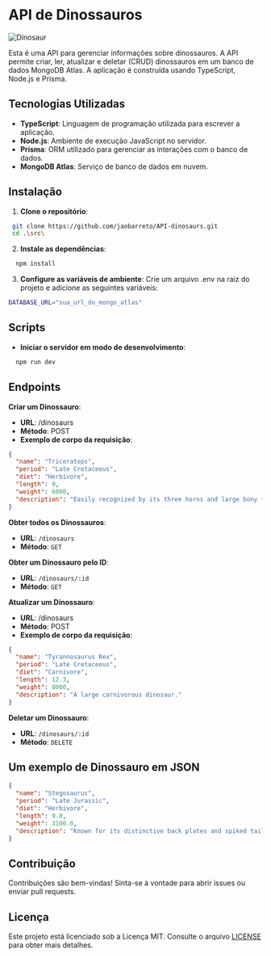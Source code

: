 # API de Dinossauros

![Dinosaur](assets/dinosaur.avif)

Esta é uma API para gerenciar informações sobre dinossauros. A API permite criar, ler, atualizar e deletar (CRUD) dinossauros em um banco de dados MongoDB Atlas. A aplicação é construída usando TypeScript, Node.js e Prisma.

## Tecnologias Utilizadas

- **TypeScript**: Linguagem de programação utilizada para escrever a aplicação.
- **Node.js**: Ambiente de execução JavaScript no servidor.
- **Prisma**: ORM utilizado para gerenciar as interações com o banco de dados.
- **MongoDB Atlas**: Serviço de banco de dados em nuvem.

## Instalação

1. **Clone o repositório**:

```sh
 git clone https://github.com/jaobarreto/API-dinosaurs.git
 cd .\src\
```

2. **Instale as dependências**:

```sh
  npm install
```

3. **Configure as variáveis de ambiente**: Crie um arquivo .env na raiz do projeto e adicione as seguintes variáveis:

```sh
DATABASE_URL="sua_url_do_mongo_atlas"
```

## Scripts

- **Iniciar o servidor em modo de desenvolvimento**:

```sh
  npm run dev
```

## Endpoints

**Criar um Dinossauro**:

- **URL**: /dinosaurs
- **Método**: POST
- **Exemplo de corpo da requisição**:

```json
{
  "name": "Triceratops",
  "period": "Late Cretaceous",
  "diet": "Herbivore",
  "length": 9,
  "weight": 6000,
  "description": "Easily recognized by its three horns and large bony frill at the back of its head."
}
```

**Obter todos os Dinossauros**:

- **URL**: `/dinosaurs`
- **Método**: `GET`

**Obter um Dinossauro pelo ID**:

- **URL**: `/dinosaurs/:id`
- **Método**: `GET`

**Atualizar um Dinossauro**:

- **URL**: /dinosaurs
- **Método**: POST
- **Exemplo de corpo da requisição**:

```json
{
  "name": "Tyrannosaurus Rex",
  "period": "Late Cretaceous",
  "diet": "Carnivore",
  "length": 12.3,
  "weight": 8000,
  "description": "A large carnivorous dinosaur."
}
```

**Deletar um Dinossauro**:

- **URL**: `/dinosaurs/:id`
- **Método**: `DELETE`

## Um exemplo de Dinossauro em JSON

```json
{
  "name": "Stegosaurus",
  "period": "Late Jurassic",
  "diet": "Herbivore",
  "length": 9.0,
  "weight": 3100.0,
  "description": "Known for its distinctive back plates and spiked tail, used for defense against predators."
}
```

## Contribuição

Contribuições são bem-vindas! Sinta-se à vontade para abrir issues ou enviar pull requests.

## Licença

Este projeto está licenciado sob a Licença MIT. Consulte o arquivo [LICENSE](LICENSE) para obter mais detalhes.
